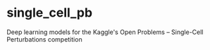 # single_cell_pb
Deep learning models for the Kaggle's Open Problems – Single-Cell Perturbations competition
